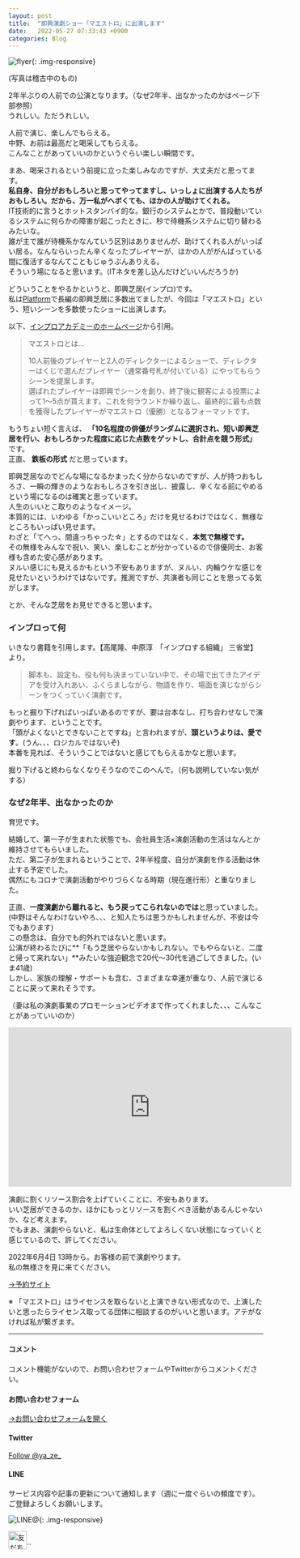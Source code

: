```yaml
---
layout: post
title:  "即興演劇ショー「マエストロ」に出演します"
date:   2022-05-27 07:33:43 +0900
categories: Blog
---
```




![flyer]({{site.baseurl}}/img/20220527_01.jpeg){: .img-responsive}

(写真は稽古中のもの)

2年半ぶりの人前での公演となります。（なぜ2年半、出なかったのかはページ下部参照)  
うれしい。ただうれしい。

人前で演じ、楽しんでもらえる。  
中野、お前は最高だと喝采してもらえる。  
こんなことがあっていいのかというぐらい楽しい瞬間です。

まあ、喝采されるという前提に立った楽しみなのですが、大丈夫だと思ってます。  
**私自身、自分がおもしろいと思ってやってますし、いっしょに出演する人たちがおもしろい。だから、万一私がヘボくても、ほかの人が助けてくれる。**  
IT技術的に言うとホットスタンバイ的な。銀行のシステムとかで、普段動いているシステムに何らかの障害が起こったときに、秒で待機系システムに切り替わるみたいな。  
誰が主で誰が待機系かなんていう区別はありませんが、助けてくれる人がいっぱい居る。なんならいったん辛くなったプレイヤーが、ほかの人ががんばっている間に復活するなんてこともじゅうぶんありえる。  
そういう場になると思います。(ITネタを差し込んだけどいいんだろうか)

どういうことをやるかというと、即興芝居(インプロ)です。  
私は[Platform](http://plafo.info/)で長編の即興芝居に多数出てましたが、今回は「マエストロ」という、短いシーンを多数使ったショーに出演します。

以下、[インプロアカデミーのホームページ](https://improacademy.jp/blog/3340/)から引用。

> マエストロとは…  
>   
> 10人前後のプレイヤーと2人のディレクターによるショーで、ディレクターはくじで選んだプレイヤー（通常番号札が付いている）にやってもらうシーンを提案します。    
> 選ばれたプレイヤーは即興でシーンを創り、終了後に観客による投票によって1〜5点が貰えます。これを何ラウンドか繰り返し、最終的に最も点数を獲得したプレイヤーがマエストロ（優勝）となるフォーマットです。    
  
もうちょい短く言えば、 **「10名程度の俳優がランダムに選択され、短い即興芝居を行い、おもしろかった程度に応じた点数をゲットし、合計点を競う形式」** です。  
正直、 **鉄板の形式** だと思っています。  

即興芝居なのでどんな場になるかまったく分からないのですが、人が持つおもしろさ、一瞬の輝きのようなおもしろさを引き出し、披露し、辛くなる前にやめるという場になるのは確実と思っています。  
人生のいいとこ取りのようなイメージ。  
本質的には、いわゆる「かっこいいところ」だけを見せるわけではなく、無様なところもいっぱい見せます。  
わざと「てへっ、間違っちゃった☆」とするのではなく、**本気で無様です。**  
その無様をみんなで祝い、笑い、楽しむことが分かっているので俳優同士、お客様も含めた安心感があります。  
ヌルい感じにも見えるかもという不安もありますが、ヌルい、内輪ウケな感じを見せたいというわけではないです。推測ですが、共演者も同じことを思ってる気がします。  
  
とか、そんな芝居をお見せできると思います。  


### インプロって何

いきなり書籍を引用します。【高尾隆、中原淳　「インプロする組織」 三省堂】 より。  

> 脚本も、設定も、役も何も決まっていない中で、その場で出てきたアイデアを受け入れあい、ふくらましながら、物語を作り、場面を演じながらシーンをつくっていく演劇です。  

もっと掘り下げればいっぱいあるのですが、要は台本なし、打ち合わせなしで演劇やります、ということです。  
「頭がよくないとできないことですね」と言われますが、**頭というよりは、愛です**。(うん、、、ロジカルではないぞ)  
本番を見れば、そういうことではないと感じてもらえるかなと思います。  
  
掘り下げると終わらなくなりそうなのでこのへんで。（何も説明していない気がする）  


### なぜ2年半、出なかったのか
  
育児です。  
  
結婚して、第一子が生まれた状態でも、会社員生活×演劇活動の生活はなんとか維持させてもらいました。  
ただ、第二子が生まれるということで、2年半程度、自分が演劇を作る活動は休止する予定でした。  
偶然にもコロナで演劇活動がやりづらくなる時期（現在進行形）と重なりました。  
  
正直、**一度演劇から離れると、もう戻ってこられないのでは**と思っていました。(中野はそんなわけないやろ、、、と知人たちは思うかもしれませんが、不安は今でもあります)  
この懸念は、自分でも的外れではないと思います。  
公演が終わるたびに**「もう芝居やらないかもしれない。でもやらないと、二度と帰って来れない」**みたいな強迫観念で20代～30代を過ごしてきました。(いま41歳)  
しかし、家族の理解・サポートも含む、さまざまな幸運が重なり、人前で演じることに戻って来れそうです。  
  
（妻は私の演劇事業のプロモーションビデオまで作ってくれました、、、こんなことがあっていいのか）  
  
<iframe width="560" height="315" src="https://www.youtube.com/embed/SvG-C5Y3uoA" title="YouTube video player" frameborder="0" allow="accelerometer; autoplay; clipboard-write; encrypted-media; gyroscope; picture-in-picture" allowfullscreen></iframe>

演劇に割くリソース割合を上げていくことに、不安もあります。  
いい芝居ができるのか、ほかにもっとリソースを割くべき活動があるんじゃないか、など考えます。  
でもまあ、演劇やらないと、私は生命体としてよろしくない状態になっていくと感じているので、許してください。  

2022年6月4日 13時から。お客様の前で演劇やります。  
私の無様さを見に来てください。  
  
[→予約サイト](https://improacademymaestro.peatix.com/)

※ 「マエストロ」はライセンスを取らないと上演できない形式なので、上演したいと思ったらライセンス取ってる団体に相談するのがいいと思います。アテがなければ私が繋ぎます。



---
#### コメント
コメント機能がないので、お問い合わせフォームやTwitterからコメントください。

#### お問い合わせフォーム
[→お問い合わせフォームを開く]({{site.baseurl}}/docs/contact/)

#### Twitter

<a href="https://twitter.com/ya_ze_?ref_src=twsrc%5Etfw" class="twitter-follow-button" data-show-count="false">Follow @ya_ze_</a><script async src="https://platform.twitter.com/widgets.js" charset="utf-8"></script>


#### LINE

サービス内容や記事の更新について通知します（週に一度ぐらいの頻度です）。
ご登録よろしくお願いします。

![LINE@]({{site.baseurl}}/img/lineat.png){: .img-responsive}

<a href="https://line.me/R/ti/p/%40tqt3140x"><img height="36" border="0" alt="友だち追加" src="https://scdn.line-apps.com/n/line_add_friends/btn/ja.png"></a>``